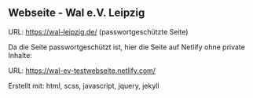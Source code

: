## Webseite - Wal e.V. Leipzig

URL: https://wal-leipzig.de/ (passwortgeschützte Seite)

Da die Seite passwortgeschützt ist, hier die Seite auf Netlify ohne private Inhalte:

URL: https://wal-ev-testwebseite.netlify.com/

Erstellt mit: html, scss, javascript, jquery, jekyll

